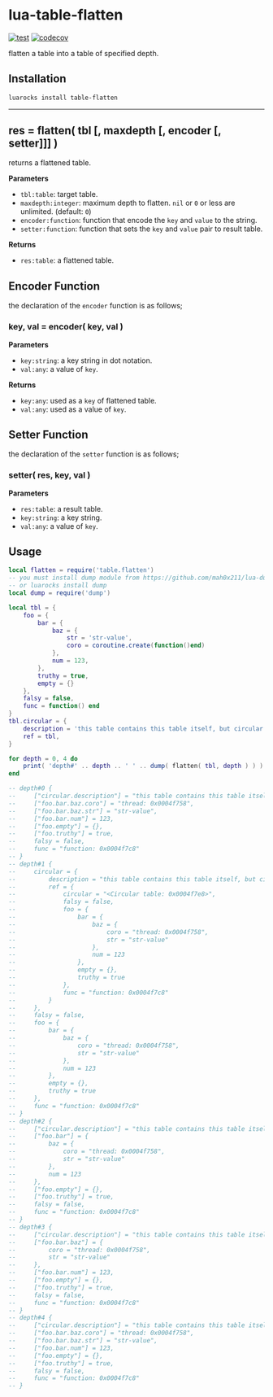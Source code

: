 # lua-table-flatten

[![test](https://github.com/mah0x211/lua-table-flatten/actions/workflows/test.yml/badge.svg)](https://github.com/mah0x211/lua-table-flatten/actions/workflows/test.yml)
[![codecov](https://codecov.io/gh/mah0x211/lua-table-flatten/branch/master/graph/badge.svg)](https://codecov.io/gh/mah0x211/lua-table-flatten)


flatten a table into a table of specified depth.


## Installation

```sh
luarocks install table-flatten
```

---

## res = flatten( tbl [, maxdepth [, encoder [, setter]]] )

returns a flattened table.

**Parameters**

- `tbl:table`: target table.
- `maxdepth:integer`: maximum depth to flatten. `nil` or `0` or less are unlimited. (default: `0`)
- `encoder:function`: function that encode the `key` and `value` to the string.
- `setter:function`: function that sets the `key` and `value` pair to result table.

**Returns**

- `res:table`: a flattened table.


## Encoder Function

the declaration of the `encoder` function is as follows;

### key, val = encoder( key, val )

**Parameters**

- `key:string`: a key string in dot notation.
- `val:any`: a value of `key`.

**Returns**

- `key:any`: used as a `key` of flattened table.
- `val:any`: used as a value of `key`.


## Setter Function

the declaration of the `setter` function is as follows;

### setter( res, key, val )

**Parameters**

- `res:table`: a result table.
- `key:string`: a key string.
- `val:any`: a value of `key`.


## Usage

```lua
local flatten = require('table.flatten')
-- you must install dump module from https://github.com/mah0x211/lua-dump 
-- or luarocks install dump
local dump = require('dump') 

local tbl = {
    foo = {
        bar = {
            baz = {
                str = 'str-value',
                coro = coroutine.create(function()end)
            },
            num = 123,
        },
        truthy = true,
        empty = {}
    },
    falsy = false,
    func = function() end
}
tbl.circular = {
    description = 'this table contains this table itself, but circular references are ignored.',
    ref = tbl,
}

for depth = 0, 4 do
    print( 'depth#' .. depth .. ' ' .. dump( flatten( tbl, depth ) ) )
end

-- depth#0 {
--     ["circular.description"] = "this table contains this table itself, but circular references are ignored.",
--     ["foo.bar.baz.coro"] = "thread: 0x0004f758",
--     ["foo.bar.baz.str"] = "str-value",
--     ["foo.bar.num"] = 123,
--     ["foo.empty"] = {},
--     ["foo.truthy"] = true,
--     falsy = false,
--     func = "function: 0x0004f7c8"
-- }
-- depth#1 {
--     circular = {
--         description = "this table contains this table itself, but circular references are ignored.",
--         ref = {
--             circular = "<Circular table: 0x0004f7e8>",
--             falsy = false,
--             foo = {
--                 bar = {
--                     baz = {
--                         coro = "thread: 0x0004f758",
--                         str = "str-value"
--                     },
--                     num = 123
--                 },
--                 empty = {},
--                 truthy = true
--             },
--             func = "function: 0x0004f7c8"
--         }
--     },
--     falsy = false,
--     foo = {
--         bar = {
--             baz = {
--                 coro = "thread: 0x0004f758",
--                 str = "str-value"
--             },
--             num = 123
--         },
--         empty = {},
--         truthy = true
--     },
--     func = "function: 0x0004f7c8"
-- }
-- depth#2 {
--     ["circular.description"] = "this table contains this table itself, but circular references are ignored.",
--     ["foo.bar"] = {
--         baz = {
--             coro = "thread: 0x0004f758",
--             str = "str-value"
--         },
--         num = 123
--     },
--     ["foo.empty"] = {},
--     ["foo.truthy"] = true,
--     falsy = false,
--     func = "function: 0x0004f7c8"
-- }
-- depth#3 {
--     ["circular.description"] = "this table contains this table itself, but circular references are ignored.",
--     ["foo.bar.baz"] = {
--         coro = "thread: 0x0004f758",
--         str = "str-value"
--     },
--     ["foo.bar.num"] = 123,
--     ["foo.empty"] = {},
--     ["foo.truthy"] = true,
--     falsy = false,
--     func = "function: 0x0004f7c8"
-- }
-- depth#4 {
--     ["circular.description"] = "this table contains this table itself, but circular references are ignored.",
--     ["foo.bar.baz.coro"] = "thread: 0x0004f758",
--     ["foo.bar.baz.str"] = "str-value",
--     ["foo.bar.num"] = 123,
--     ["foo.empty"] = {},
--     ["foo.truthy"] = true,
--     falsy = false,
--     func = "function: 0x0004f7c8"
-- }
```
